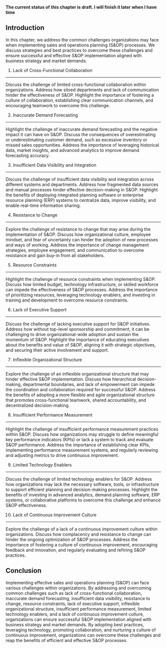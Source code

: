**The current status of this chapter is draft. I will finish it later when I have time**

Introduction
------------

In this chapter, we address the common challenges organizations may face when implementing sales and operations planning (S\&OP) processes. We discuss strategies and best practices to overcome these challenges and ensure successful and effective S\&OP implementation aligned with business strategy and market demands.

1. Lack of Cross-Functional Collaboration
-----------------------------------------

Discuss the challenge of limited cross-functional collaboration within organizations. Address how siloed departments and lack of communication hinder the effectiveness of S\&OP. Highlight the importance of fostering a culture of collaboration, establishing clear communication channels, and encouraging teamwork to overcome this challenge.

2. Inaccurate Demand Forecasting
--------------------------------

Highlight the challenge of inaccurate demand forecasting and the negative impact it can have on S\&OP. Discuss the consequences of overestimating or underestimating customer demand, such as excessive inventory or missed sales opportunities. Address the importance of leveraging historical data, market insights, and advanced analytics to improve demand forecasting accuracy.

3. Insufficient Data Visibility and Integration
-----------------------------------------------

Discuss the challenge of insufficient data visibility and integration across different systems and departments. Address how fragmented data sources and manual processes hinder effective decision-making in S\&OP. Highlight the benefits of deploying integrated planning software or enterprise resource planning (ERP) systems to centralize data, improve visibility, and enable real-time information sharing.

4. Resistance to Change
-----------------------

Explore the challenge of resistance to change that may arise during the implementation of S\&OP. Discuss how organizational culture, employee mindset, and fear of uncertainty can hinder the adoption of new processes and ways of working. Address the importance of change management strategies, employee engagement, and communication to overcome resistance and gain buy-in from all stakeholders.

5. Resource Constraints
-----------------------

Highlight the challenge of resource constraints when implementing S\&OP. Discuss how limited budget, technology infrastructure, or skilled workforce can impede the effectiveness of S\&OP processes. Address the importance of prioritizing resources, leveraging technology enablers, and investing in training and development to overcome resource constraints.

6. Lack of Executive Support
----------------------------

Discuss the challenge of lacking executive support for S\&OP initiatives. Address how without top-level sponsorship and commitment, it can be challenging to drive organizational-wide adoption and sustain the momentum of S\&OP. Highlight the importance of educating executives about the benefits and value of S\&OP, aligning it with strategic objectives, and securing their active involvement and support.

7. Inflexible Organizational Structure
--------------------------------------

Explore the challenge of an inflexible organizational structure that may hinder effective S\&OP implementation. Discuss how hierarchical decision-making, departmental boundaries, and lack of empowerment can impede the coordination and collaboration required for successful S\&OP. Address the benefits of adopting a more flexible and agile organizational structure that promotes cross-functional teamwork, shared accountability, and decentralized decision-making.

8. Insufficient Performance Measurement
---------------------------------------

Highlight the challenge of insufficient performance measurement practices within S\&OP. Discuss how organizations may struggle to define meaningful key performance indicators (KPIs) or lack a system to track and evaluate S\&OP performance. Address the importance of establishing clear KPIs, implementing performance measurement systems, and regularly reviewing and adjusting metrics to drive continuous improvement.

9. Limited Technology Enablers
------------------------------

Discuss the challenge of limited technology enablers for S\&OP. Address how organizations may lack the necessary software, tools, or infrastructure to support efficient planning and decision-making processes. Highlight the benefits of investing in advanced analytics, demand planning software, ERP systems, or collaborative platforms to overcome this challenge and enhance S\&OP effectiveness.

10. Lack of Continuous Improvement Culture
------------------------------------------

Explore the challenge of a lack of a continuous improvement culture within organizations. Discuss how complacency and resistance to change can hinder the ongoing optimization of S\&OP processes. Address the importance of fostering a culture of continuous improvement, encouraging feedback and innovation, and regularly evaluating and refining S\&OP practices.

Conclusion
----------

Implementing effective sales and operations planning (S\&OP) can face various challenges within organizations. By addressing and overcoming common challenges such as lack of cross-functional collaboration, inaccurate demand forecasting, insufficient data visibility, resistance to change, resource constraints, lack of executive support, inflexible organizational structure, insufficient performance measurement, limited technology enablers, and a lack of continuous improvement culture, organizations can ensure successful S\&OP implementation aligned with business strategy and market demands. By adopting best practices, leveraging technology, promoting collaboration, and nurturing a culture of continuous improvement, organizations can overcome these challenges and reap the benefits of efficient and effective S\&OP processes.
